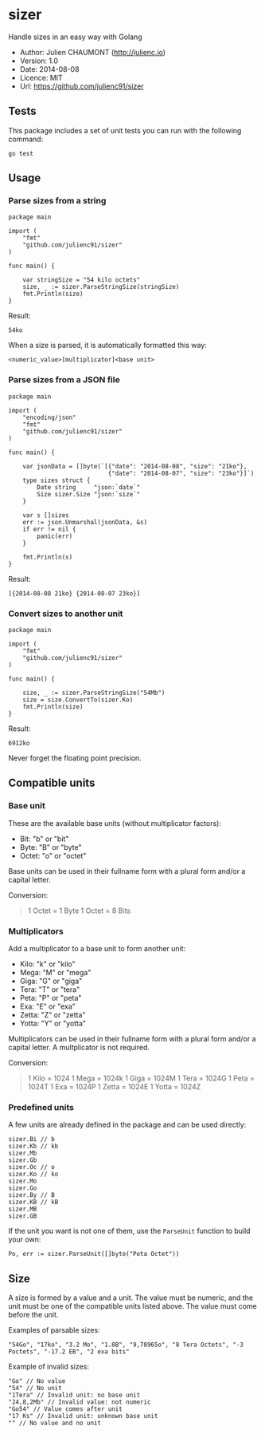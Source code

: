 sizer
=====

Handle sizes in an easy way with Golang

* Author: Julien CHAUMONT (http://julienc.io)
* Version: 1.0
* Date: 2014-08-08
* Licence: MIT
* Url: https://github.com/julienc91/sizer

## Tests

This package includes a set of unit tests you can run with the following command:

    go test
    
## Usage

### Parse sizes from a string

```golang
package main

import (
    "fmt"
    "github.com/julienc91/sizer"
)

func main() {

    var stringSize = "54 kilo octets"
    size, _ := sizer.ParseStringSize(stringSize)
    fmt.Println(size)    
}
```
    
Result:

    54ko
    
When a size is parsed, it is automatically formatted this way:

    <numeric_value>[multiplicator]<base unit>

### Parse sizes from a JSON file
    
```
package main

import (
    "encoding/json"
    "fmt"
    "github.com/julienc91/sizer"
)

func main() {

    var jsonData = []byte(`[{"date": "2014-08-08", "size": "21ko"},
                            {"date": "2014-08-07", "size": "23ko"}]`)
    type sizes struct {
        Date string     "json:`date`"
        Size sizer.Size "json:`size`"
    }

    var s []sizes
    err := json.Unmarshal(jsonData, &s)
    if err != nil {
        panic(err)
    }

    fmt.Println(s)
}
```
    
Result:

    [{2014-08-08 21ko} {2014-08-07 23ko}]

### Convert sizes to another unit

```
package main

import (
    "fmt"
    "github.com/julienc91/sizer"
)

func main() {

    size, _ := sizer.ParseStringSize("54Mb")
    size = size.ConvertTo(sizer.Ko)
    fmt.Println(size)
}
```

Result:

    6912ko
    
Never forget the floating point precision.

## Compatible units

### Base unit

These are the available base units (without multiplicator factors):

* Bit: "b" or "bit"
* Byte: "B" or "byte"
* Octet: "o" or "octet"

Base units can be used in their fullname form with a plural form and/or a capital letter.

Conversion:

> 1 Octet = 1 Byte
> 1 Octet = 8 Bits

### Multiplicators

Add a multiplicator to a base unit to form another unit:

* Kilo: "k" or "kilo"
* Mega: "M" or "mega"
* Giga: "G" or "giga"
* Tera: "T" or "tera"
* Peta: "P" or "peta"
* Exa: "E" or "exa"
* Zetta: "Z" or "zetta"
* Yotta: "Y" or "yotta"

Multiplicators can be used in their fullname form with a plural form and/or a capital letter. A multplicator is not required.

Conversion:

> 1 Kilo  = 1024
> 1 Mega  = 1024k
> 1 Giga  = 1024M
> 1 Tera  = 1024G
> 1 Peta  = 1024T
> 1 Exa   = 1024P
> 1 Zetta = 1024E
> 1 Yotta = 1024Z

### Predefined units

A few units are already defined in the package and can be used directly:

    sizer.Bi // b
    sizer.Kb // kb
    sizer.Mb
    sizer.Gb
    sizer.Oc // o
    sizer.Ko // ko
    sizer.Mo
    sizer.Go
    sizer.By // B
    sizer.KB // kB
    sizer.MB
    sizer.GB

If the unit you want is not one of them, use the `ParseUnit` function to build your own:

    Po, err := sizer.ParseUnit([]byte("Peta Octet"))


## Size

A size is formed by a value and a unit. The value must be numeric, and the unit must be one of the compatible units listed above. The value must come before the unit.

Examples of parsable sizes:

    "54Go", "17ko", "3.2 Mo", "1.8B", "9,78965o", "8 Tera Octets", "-3 Poctets", "-17.2 EB", "2 exa bits"
    
Example of invalid sizes:

    "Go" // No value
    "54" // No unit
    "1Tera" // Invalid unit: no base unit
    "24,8,2Mb" // Invalid value: not numeric
    "Go54" // Value comes after unit
    "17 Ks" // Invalid unit: unknown base unit
    "" // No value and no unit
